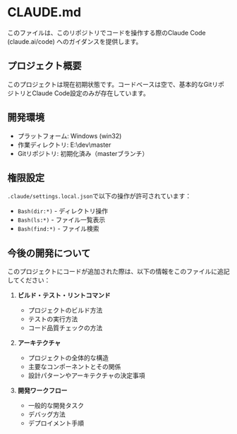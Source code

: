 # CLAUDE.md

このファイルは、このリポジトリでコードを操作する際のClaude Code (claude.ai/code) へのガイダンスを提供します。

## プロジェクト概要

このプロジェクトは現在初期状態です。コードベースは空で、基本的なGitリポジトリとClaude Code設定のみが存在しています。

## 開発環境

- プラットフォーム: Windows (win32)
- 作業ディレクトリ: E:\dev\master
- Gitリポジトリ: 初期化済み（masterブランチ）

## 権限設定

`.claude/settings.local.json`で以下の操作が許可されています：
- `Bash(dir:*)` - ディレクトリ操作
- `Bash(ls:*)` - ファイル一覧表示
- `Bash(find:*)` - ファイル検索

## 今後の開発について

このプロジェクトにコードが追加された際は、以下の情報をこのファイルに追記してください：

1. **ビルド・テスト・リントコマンド**
   - プロジェクトのビルド方法
   - テストの実行方法
   - コード品質チェックの方法

2. **アーキテクチャ**
   - プロジェクトの全体的な構造
   - 主要なコンポーネントとその関係
   - 設計パターンやアーキテクチャの決定事項

3. **開発ワークフロー**
   - 一般的な開発タスク
   - デバッグ方法
   - デプロイメント手順